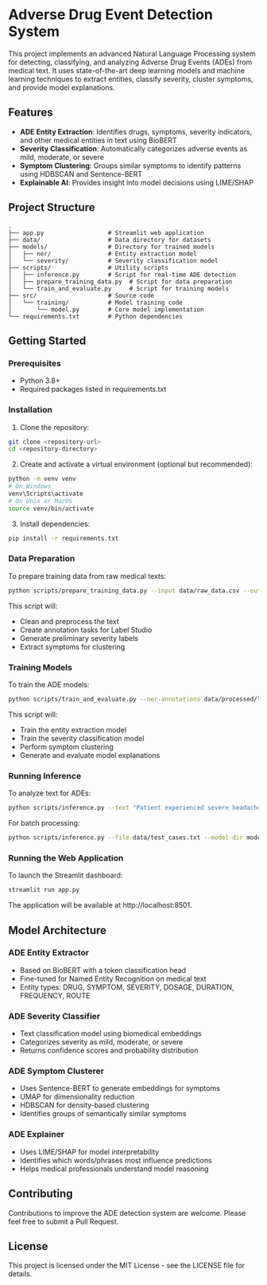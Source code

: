 # Adverse Drug Event Detection System

This project implements an advanced Natural Language Processing system for detecting, classifying, and analyzing Adverse Drug Events (ADEs) from medical text. It uses state-of-the-art deep learning models and machine learning techniques to extract entities, classify severity, cluster symptoms, and provide model explanations.

## Features

- **ADE Entity Extraction**: Identifies drugs, symptoms, severity indicators, and other medical entities in text using BioBERT
- **Severity Classification**: Automatically categorizes adverse events as mild, moderate, or severe
- **Symptom Clustering**: Groups similar symptoms to identify patterns using HDBSCAN and Sentence-BERT
- **Explainable AI**: Provides insight into model decisions using LIME/SHAP

## Project Structure

```
.
├── app.py                  # Streamlit web application
├── data/                   # Data directory for datasets
├── models/                 # Directory for trained models
│   ├── ner/                # Entity extraction model
│   └── severity/           # Severity classification model
├── scripts/                # Utility scripts
│   ├── inference.py        # Script for real-time ADE detection
│   ├── prepare_training_data.py  # Script for data preparation
│   └── train_and_evaluate.py     # Script for training models
├── src/                    # Source code
│   └── training/           # Model training code
│       └── model.py        # Core model implementation
└── requirements.txt        # Python dependencies
```

## Getting Started

### Prerequisites

- Python 3.8+
- Required packages listed in requirements.txt

### Installation

1. Clone the repository:
```bash
git clone <repository-url>
cd <repository-directory>
```

2. Create and activate a virtual environment (optional but recommended):
```bash
python -m venv venv
# On Windows
venv\Scripts\activate
# On Unix or MacOS
source venv/bin/activate
```

3. Install dependencies:
```bash
pip install -r requirements.txt
```

### Data Preparation

To prepare training data from raw medical texts:

```bash
python scripts/prepare_training_data.py --input data/raw_data.csv --output data/processed/
```

This script will:
- Clean and preprocess the text
- Create annotation tasks for Label Studio
- Generate preliminary severity labels
- Extract symptoms for clustering

### Training Models

To train the ADE models:

```bash
python scripts/train_and_evaluate.py --ner-annotations data/processed/label_studio_annotations.json --severity-file data/processed/severity_data.csv --symptoms-file data/processed/symptoms.csv --model-dir models/
```

This script will:
- Train the entity extraction model
- Train the severity classification model
- Perform symptom clustering
- Generate and evaluate model explanations

### Running Inference

To analyze text for ADEs:

```bash
python scripts/inference.py --text "Patient experienced severe headache after taking aspirin." --model-dir models/ --output results.json
```

For batch processing:

```bash
python scripts/inference.py --file data/test_cases.txt --model-dir models/ --output batch_results.json
```

### Running the Web Application

To launch the Streamlit dashboard:

```bash
streamlit run app.py
```

The application will be available at http://localhost:8501.

## Model Architecture

### ADE Entity Extractor
- Based on BioBERT with a token classification head
- Fine-tuned for Named Entity Recognition on medical text
- Entity types: DRUG, SYMPTOM, SEVERITY, DOSAGE, DURATION, FREQUENCY, ROUTE

### ADE Severity Classifier
- Text classification model using biomedical embeddings
- Categorizes severity as mild, moderate, or severe
- Returns confidence scores and probability distribution

### ADE Symptom Clusterer
- Uses Sentence-BERT to generate embeddings for symptoms
- UMAP for dimensionality reduction
- HDBSCAN for density-based clustering
- Identifies groups of semantically similar symptoms

### ADE Explainer
- Uses LIME/SHAP for model interpretability
- Identifies which words/phrases most influence predictions
- Helps medical professionals understand model reasoning

## Contributing

Contributions to improve the ADE detection system are welcome. Please feel free to submit a Pull Request.

## License

This project is licensed under the MIT License - see the LICENSE file for details.
